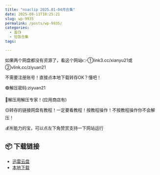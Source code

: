 ```yaml
---
title: "noaclip 2025.01-04月合集"
date: 2025-08-11T18:25:21
slug: wp-9935
permalink: /posts/wp-9935/
categories:
  - 盖📺
  - 恰饭合集
tags:

---
```


如果两个网盘都没有资源了，看这个网站👉①link3.cc/xianyu21或②vlink.cc/ziyuan21

不需要注册账号！直接点本地下载转存OK？懂吧！

🟢解压密码:ziyuan21

🔵解压用解压专家！(应用商店有)

🟡转存的链接网盘有教程！一定要看教程！按教程操作！不按教程操作你不会解压！

💰🈶能力的宝，可以点左下角赞赏支持一下网站运行

## 📦 下载链接
- [迅雷云盘](https://blziyuan21.com/pay-download/9935?key=967e83e2fd&down_id=0)
- [本地下载](https://blziyuan21.com/pay-download/9935?key=967e83e2fd&down_id=1)

